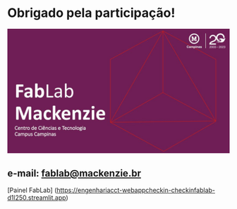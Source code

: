 # Obrigado pela participação!
![IMAGEM1](https://github.com/engenhariacct/webappCHECKin/blob/main/MarcaFABLAB01.JPG)
## e-mail: fablab@mackenzie.br
[Painel FabLab] (https://engenhariacct-webappcheckin-checkinfablab-d1l250.streamlit.app)
